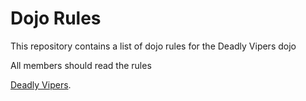 Dojo Rules
==========

This repository contains a list of dojo rules for the Deadly Vipers dojo

All members should read the rules

[Deadly Vipers]("https://github.com/deadlyvipers").
